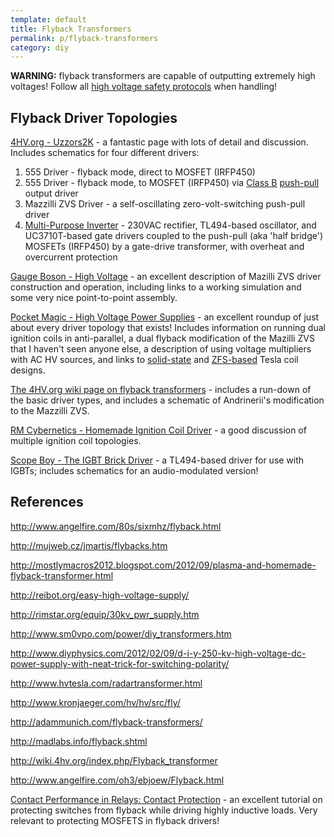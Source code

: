 ```yaml
---
template: default
title: Flyback Transformers
permalink: p/flyback-transformers
category: diy
---
```


**WARNING:** flyback transformers are capable of outputting extremely high voltages! Follow all [high voltage safety protocols](http://www.pupman.com/safety.htm) when handling!

Flyback Driver Topologies
-------------------------

[4HV.org - Uzzors2K](http://uzzors2k.4hv.org/index.php?page=flybacktransformerdrivers) - a fantastic page with lots of detail and discussion. Includes schematics for four different drivers:

1.  555 Driver - flyback mode, direct to MOSFET (IRFP450)
2.  555 Driver - flyback mode, to MOSFET (IRFP450) via [Class B](http://en.wikipedia.org/wiki/Amplifier_class#Class_B) [push-pull](http://en.wikipedia.org/wiki/Push-pull_output) output driver
3.  Mazzilli ZVS Driver - a self-oscillating zero-volt-switching push-pull driver
4.  [Multi-Purpose Inverter](http://uzzors2k.4hv.org/index.php?page=multiinverter) - 230VAC rectifier, TL494-based oscillator, and UC3710T-based gate drivers coupled to the push-pull (aka 'half bridge') MOSFETs (IRFP450) by a gate-drive transformer, with overheat and overcurrent protection

[Gauge Boson - High Voltage](http://gaugeboson.com/electronics/high_voltage.html) - an excellent description of Mazilli ZVS driver construction and operation, including links to a working simulation and some very nice point-to-point assembly.

[Pocket Magic - High Voltage Power Supplies](http://www.pocketmagic.net/2009/07/high-voltage-power-supplies/#.U5AT3HVdXCJ) - an excellent roundup of just about every driver topology that exists! Includes information on running dual ignition coils in anti-parallel, a dual flyback modification of the Mazilli ZVS that I haven't seen anyone else, a description of using voltage multipliers with AC HV sources, and links to [solid-state](http://www.pocketmagic.net/2009/12/high-frequency-solid-state-tesla-coil-hf-sstc/#.U5AVGHVdXCI) and [ZFS-based](http://www.pocketmagic.net/2009/01/tesla-coil-2/#.U5AVHXVdXCIMazilli) Tesla coil designs.

[The 4HV.org wiki page on flyback transformers](http://wiki.4hv.org/index.php/Flyback_transformer) - includes a run-down of the basic driver types, and includes a schematic of Andrinerii's modification to the Mazzilli ZVS.

[RM Cybernetics - Homemade Ignition Coil Driver](http://www.rmcybernetics.com/projects/DIY_Devices/homemade_ignition_coil_driver.htm) - a good discussion of multiple ignition coil topologies.

[Scope Boy - The IGBT Brick Driver](http://scopeboy.com/tesla/flyback.html) - a TL494-based driver for use with IGBTs; includes schematics for an audio-modulated version!

References
----------

<http://www.angelfire.com/80s/sixmhz/flyback.html>

<http://mujweb.cz/jmartis/flybacks.htm>

<http://mostlymacros2012.blogspot.com/2012/09/plasma-and-homemade-flyback-transformer.html>

<http://reibot.org/easy-high-voltage-supply/>

<http://rimstar.org/equip/30kv_pwr_supply.htm>

<http://www.sm0vpo.com/power/diy_transformers.htm>

<http://www.diyphysics.com/2012/02/09/d-i-y-250-kv-high-voltage-dc-power-supply-with-neat-trick-for-switching-polarity/>

<http://www.hvtesla.com/radartransformer.html>

<http://www.kronjaeger.com/hv/hv/src/fly/>

<http://adammunich.com/flyback-transformers/>

<http://madlabs.info/flyback.shtml>

<http://wiki.4hv.org/index.php/Flyback_transformer>

<http://www.angelfire.com/oh3/ebjoew/Flyback.html>

[Contact Performance in Relays: Contact Protection](http://www.leachintl2.com/english/english2/vol6/properties/00049.html) - an excellent tutorial on protecting switches from flyback while driving highly inductive loads. Very relevant to protecting MOSFETS in flyback drivers!
